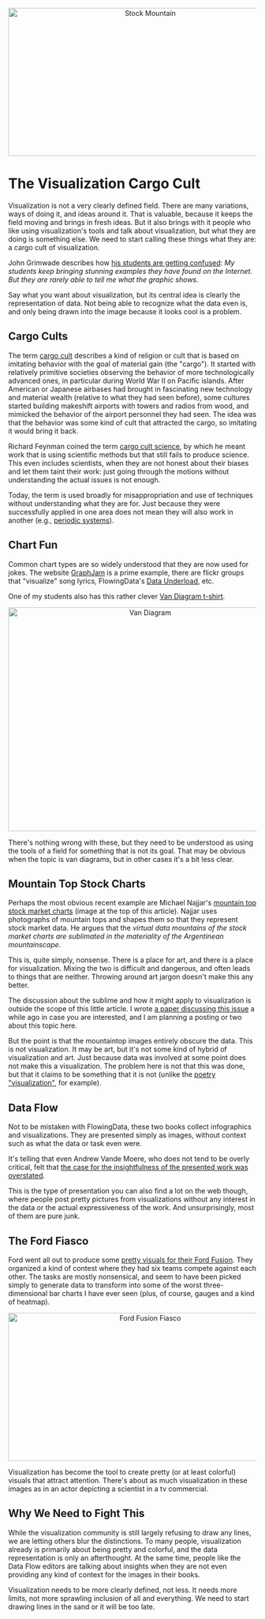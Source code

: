 <p align="center"><img src="https://media.eagereyes.org/media/2010/stock-mountain.jpg" width="560" height="300" alt="Stock Mountain" /></p>

# The Visualization Cargo Cult

Visualization is not a very clearly defined field. There are many variations, ways of doing it, and ideas around it. That is valuable, because it keeps the field moving and brings in fresh ideas. But it also brings with it people who like using visualization's tools and talk about visualization, but what they are doing is something else. We need to start calling these things what they are: a cargo cult of visualization.

John Grimwade describes how <a href="http://www.snd.org/2010/02/visualize-this-is-it-info-or-is-it-art/">his students are getting confused</a>: <em>My students keep bringing stunning examples they have found on the Internet. But they are rarely able to tell me what the graphic shows.</em>

Say what you want about visualization, but its central idea is clearly the representation of data. Not being able to recognize what the data even is, and only being drawn into the image because it looks cool is a problem. 

## Cargo Cults

The term <a href="http://en.wikipedia.org/wiki/Cargo_cult">cargo cult</a> describes a kind of religion or cult that is based on imitating behavior with the goal of material gain (the "cargo"). It started with relatively primitive societies observing the behavior of more technologically advanced ones, in particular during World War II on Pacific islands. After American or Japanese airbases had brought in fascinating new technology and material wealth (relative to what they had seen before), some cultures started building makeshift airports with towers and radios from wood, and mimicked the behavior of the airport personnel they had seen. The idea was that the behavior was some kind of cult that attracted the cargo, so imitating it would bring it back.

Richard Feynman coined the term <a href="http://en.wikipedia.org/wiki/Cargo_cult_science">cargo cult science</a>, by which he meant work that is using scientific methods but that still fails to produce science. This even includes scientists, when they are not honest about their biases and let them taint their work: just going through the motions without understanding the actual issues is not enough.

Today, the term is used broadly for misappropriation and use of techniques without understanding what they are for. Just because they were successfully applied in one area does not mean they will also work in another (e.g., <a href="/blog/2009/visualization-is-not-periodic">periodic systems</a>).

## Chart Fun

Common chart types are so widely understood that they are now used for jokes. The website <a href="http://graphjam.com/">GraphJam</a> is a prime example, there are flickr groups that "visualize" song lyrics, FlowingData's <a href="http://flowingdata.com/category/data-underload/">Data Underload</a>, etc.

One of my students also has this rather clever <a href="http://shirt.woot.com/Friends.aspx?k=12645">Van Diagram t-shirt</a>.

<p align="center"><img src="https://media.eagereyes.org/media/2010/vandiagram.png" width="560" height="454" alt="Van Diagram" /></p>

There's nothing wrong with these, but they need to be understood as using the tools of a field for something that is not its goal. That may be obvious when the topic is van diagrams, but in other cases it's a bit less clear.

## Mountain Top Stock Charts

Perhaps the most obvious recent example are Michael Najjar's <a href="http://www.michaelnajjar.com/">mountain top stock market charts</a> (image at the top of this article). Najjar uses photographs of mountain tops and shapes them so that they represent stock market data. He argues that the <em>virtual data mountains of the stock market charts are sublimated in the materiality of the Argentinean mountainscape</em>.

This is, quite simply, nonsense. There is a place for art, and there is a place for visualization. Mixing the two is difficult and dangerous, and often leads to things that are neither. Throwing around art jargon doesn't make this any better.

The discussion about the sublime and how it might apply to visualization is outside the scope of this little article. I wrote <a href="/publications/Kosara-IV-2007">a paper discussing this issue</a> a while ago in case you are interested, and I am planning a posting or two about this topic here.

But the point is that the mountaintop images entirely obscure the data. This is not visualization. It may be art, but it's not some kind of hybrid of visualization and art. Just because data was involved at some point does not make this a visualization. The problem here is not that this was done, but that it claims to be something that it is not (unlike the <a href="/blog/2006/visual-mapping-of-poetry-html">poetry "visualization"</a>, for example).

## Data Flow

Not to be mistaken with FlowingData, these two books collect infographics and visualizations. They are presented simply as images, without context such as what the data or task even were.

It's telling that even Andrew Vande Moere, who does not tend to be overly critical, felt that <a href="http://infosthetics.com/archives/2010/03/data_flow_2_book_review.html">the case for the insightfulness of the presented work was overstated</a>.

This is the type of presentation you can also find a lot on the web though, where people post pretty pictures from visualizations without any interest in the data or the actual expressiveness of the work. And unsurprisingly, most of them are pure junk.

## The Ford Fiasco

Ford went all out to produce some <a href="http://www.fusion41.com/visuals/">pretty visuals for their Ford Fusion</a>. They organized a kind of contest where they had six teams compete against each other. The tasks are mostly nonsensical, and seem to have been picked simply to generate data to transform into some of the worst three-dimensional bar charts I have ever seen (plus, of course, gauges and a kind of heatmap).

<p align="center"><img src="https://media.eagereyes.org/media/2010/fordfusion.jpg" width="560" height="300" alt="Ford Fusion Fiasco" /></p>

Visualization has become the tool to create pretty (or at least colorful) visuals that attract attention. There's about as much visualization in these images as in an actor depicting a scientist in a tv commercial.

## Why We Need to Fight This

While the visualization community is still largely refusing to draw any lines, we are letting others blur the distinctions. To many people, visualization already is primarily about being pretty and colorful, and the data representation is only an afterthought. At the same time, people like the Data Flow editors are talking about insights when they are not even providing any kind of context for the images in their books.

Visualization needs to be more clearly defined, not less. It needs more limits, not more sprawling inclusion of all and everything. We need to start drawing lines in the sand or it will be too late.
